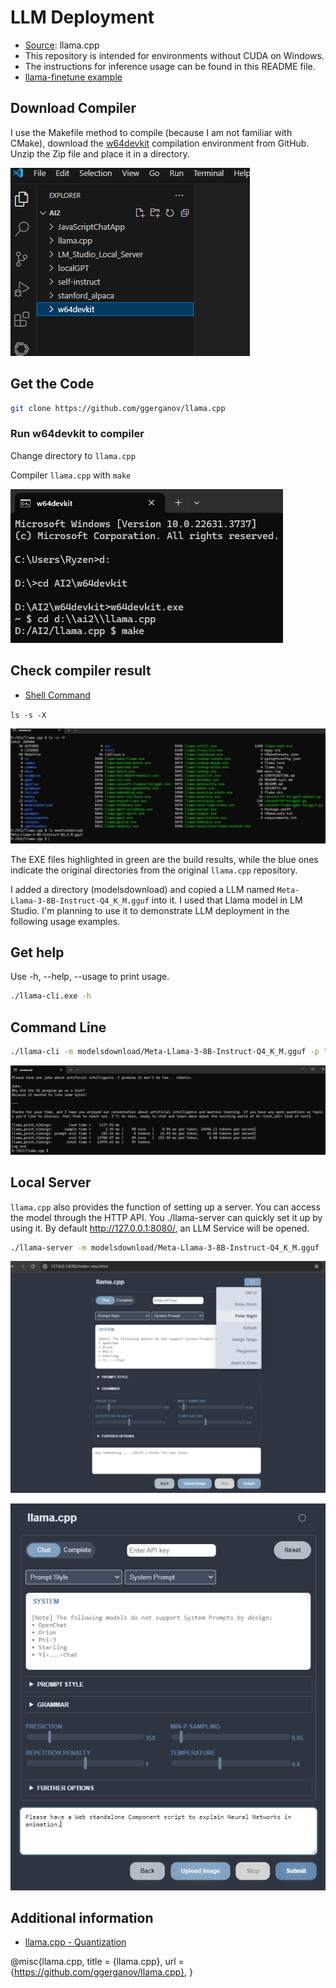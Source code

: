# LLM Deployment

* [Source](https://github.com/ggerganov/llama.cpp): llama.cpp
* This repository is intended for environments without CUDA on Windows.
* The instructions for inference usage can be found in this README file.
* [llama-finetune example](https://github.com/AlleninTaipei/LLM-Deployment/blob/main/Finetune%20Example.md)

## Download Compiler

I use the Makefile method to compile (because I am not familiar with CMake), download the [w64devkit](https://github.com/skeeto/w64devkit/releases/download/v1.21.0/w64devkit-1.21.0.zip) compilation environment from GitHub. Unzip the Zip file and place it in a directory.

![image](w64devkit.png)

## Get the Code

```bash
git clone https://github.com/ggerganov/llama.cpp
```

### Run w64devkit to compiler

Change directory to `llama.cpp`

Compiler `llama.cpp` with `make`

![image](cdllamacpp.png)

## Check compiler result

* [Shell Command](https://github.com/AlleninTaipei/LLM-Deployment/blob/main/Shell%20Command.md)

`ls -s -X`

![image](make.png)

The EXE files highlighted in green are the build results, while the blue ones indicate the original directories from the original `llama.cpp`  repository.

I added a directory (modelsdownload) and copied a LLM named `Meta-Llama-3-8B-Instruct-Q4_K_M.gguf` into it. I used that Llama model in LM Studio. I'm planning to use it to demonstrate LLM deployment in the following usage examples.

## Get help 

Use -h, --help, --usage to print usage.

```bash
./llama-cli.exe -h
```
## Command Line

```bash
./llama-cli -m modelsdownload/Meta-Llama-3-8B-Instruct-Q4_K_M.gguf -p "Please have one joke about artificial intelligence."
```

![image](cliresult.png)

## Local Server

`llama.cpp` also provides the function of setting up a server. You can access the model through the HTTP API. You ./llama-server can quickly set it up by using it. By default http://127.0.0.1:8080/, an LLM Service will be opened. 

```bash
./llama-server -m modelsdownload/Meta-Llama-3-8B-Instruct-Q4_K_M.gguf
```

![image](localserver.png)

![image](chat.png)

## Additional information

* [llama.cpp - Quantization](https://github.com/AlleninTaipei/LLM-Deployment/blob/main/llama.cpp%20-%20Quantization.md)

@misc{llama.cpp,
  title = {llama.cpp},
  url = {https://github.com/ggerganov/llama.cpp},
}